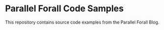 Parallel Forall Code Samples
============================

This repository contains source code examples from the Parallel Forall Blog.